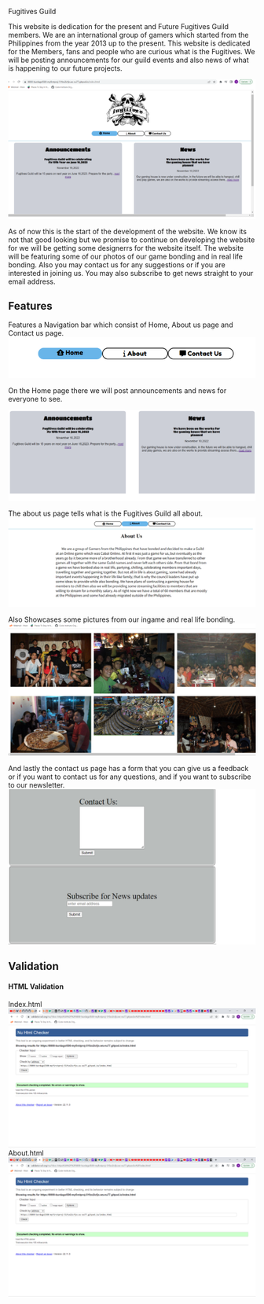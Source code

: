 Fugitives Guild

This website is dedication for the present and Future Fugitives Guild members. We are an international group of gamers which started from the Philippines from the year 2013 up to the present. This website is dedicated for the Members, fans and people who are curious what is the Fugitives. We will be posting announcements for our guild events and also news of what is happening to our future projects.

<img src="docs/fugi.png">

As of now this is the start of the development of the website. We know its not that good looking but we promise to continue on developing the website for we will be getting some designerrs for the website itself. The website will be featuring some of our photos of our game bonding and in real life bonding. Also you may contact us for any suggestions or if you are interested in joining us. You may also subscribe to get news straight to your email address.

<h2>Features</h2>
Features a Navigation bar which consist of Home, About us page and Contact us page.  
<img src="docs/nav bar.png">

On the Home page there we will post announcements and news for everyone to see.

<img src="docs/home.png">

The about us page tells what is the Fugitives Guild all about. 
<img src="docs/about.png">

Also Showcases some pictures from our ingame and real life bonding.
<img src="docs/pics.png">

And lastly the contact us page has a form that you can give us a feedback or if you want to contact us for any questions, and if you want to subscribe to our newsletter. 
<img src="docs/contact.png">

<h2>Validation</h2>
<h4> HTML Validation</h4>
Index.html
<br/>
<img src="docs/validation.png">
<br/>
About.html
<img src="docs/validation.png">